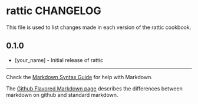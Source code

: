 rattic CHANGELOG
================

This file is used to list changes made in each version of the rattic cookbook.

0.1.0
-----
- [your_name] - Initial release of rattic

- - -
Check the [Markdown Syntax Guide](http://daringfireball.net/projects/markdown/syntax) for help with Markdown.

The [Github Flavored Markdown page](http://github.github.com/github-flavored-markdown/) describes the differences between markdown on github and standard markdown.
